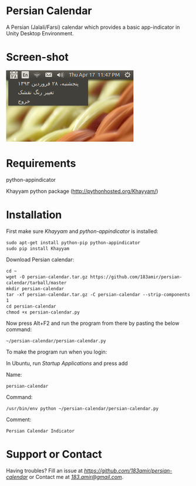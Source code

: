 Persian Calendar
================

A Persian (Jalali/Farsi) calendar which provides a basic app-indicator in Unity 
Desktop Environment.


Screen-shot
================
![alt tag](data/Screenshot.png)


Requirements
================

python-appindicator

Khayyam python package (http://pythonhosted.org/Khayyam/)


Installation
================

First make sure *Khayyam* and *python-appindicator* is installed:

    sudo apt-get install python-pip python-appindicator
    sudo pip install Khayyam

Download Persian calendar:

    cd ~
    wget -O persian-calendar.tar.gz https://github.com/183amir/persian-calendar/tarball/master
    mkdir persian-calendar
    tar -xf persian-calendar.tar.gz -C persian-calendar --strip-components 1
    cd persian-calendar
    chmod +x persian-calendar.py

Now press Alt+F2 and run the program from there by pasting the below command:

    ~/persian-calendar/persian-calendar.py

To make the program run when you login:

In Ubuntu, run *Startup Applications* and press add

Name:

    persian-calendar

Command:

    /usr/bin/env python ~/persian-calendar/persian-calendar.py

Comment:

    Persian Calendar Indicator


Support or Contact
================

Having troubles? Fill an issue at *https://github.com/183amir/persian-calendar*
or Contact me at *183.amir@gmail.com*.